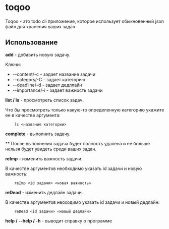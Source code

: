 # toqoo
Toqoo - это todo cli приложение, которое использует обыкновенный json файл для хранения ваших задач


## Использование
**add** - добавить новую задачу.

Ключи:
   + --content/-c - задает название задачи
   + --category/-C - задает категорию
   + --deadline/-d - задает дедллайн
   + --importance/-i - задает важность задачи

**list / ls** - просмотреть список задач.
  
Что бы просмотреть только какую-то определенную категорию укажите ее в качестве аргумента: 
  
        ls <название категории>
      
**complete** - выполнить задачу. 

** После выполнения задача будет полность удалена и ее больше нельзя будет увидеть среди ваших задач.

**reImp** - изменить важность задачи.

В качестве аргументов необходимо указать id задачи и новую важность:
   
        reImp <id задачи> <новая важность>
        
 **reDead** - изменить дедлайн задачи.
 
В качестве аргументов неоходимо указать id задачи и новый дедлайн:

        reDead <id задачи> <новый дедлайн>
        
**help / --help / -h** - выводит справку о программе
